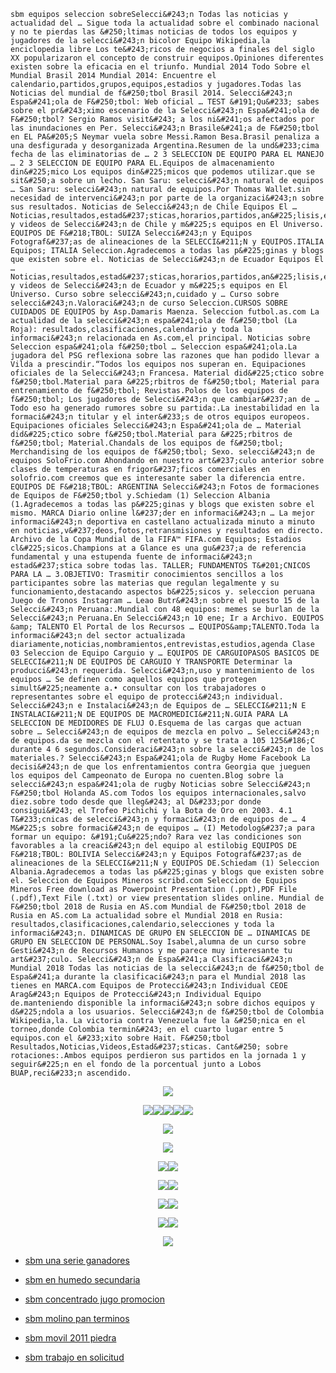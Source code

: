 
```
sbm equipos seleccion sobreSelecci&#243;n Todas las noticias y actualidad del … Sigue toda la actualidad sobre el combinado nacional y no te pierdas las &#250;ltimas noticias de todos los equipos y jugadores de la selecci&#243;n bicolor Equipo Wikipedia,la enciclopedia libre Los te&#243;ricos de negocios a finales del siglo XX popularizaron el concepto de construir equipos.Opiniones diferentes existen sobre la eficacia en el triunfo. Mundial 2014 Todo Sobre el Mundial Brasil 2014 Mundial 2014: Encuentre el calendario,partidos,grupos,equipos,estadios y jugadores.Todas las Noticias del mundial de f&#250;tbol Brasil 2014. Selecci&#243;n Espa&#241;ola de F&#250;tbol: Web oficial … TEST &#191;Qu&#233; sabes sobre el pr&#243;ximo escenario de la Selecci&#243;n Espa&#241;ola de F&#250;tbol? Sergio Ramos visit&#243; a los ni&#241;os afectados por las inundaciones en Per. Selecci&#243;n Brasile&#241;a de F&#250;tbol en EL PA&#205;S Neymar vuela sobre Messi.Ramon Besa.Brasil penaliza a una desfigurada y desorganizada Argentina.Resumen de la und&#233;cima fecha de las eliminatorias de … 2 3 SELECCION DE EQUIPO PARA EL MANEJO … 2 3 SELECCION DE EQUIPO PARA EL.Equipos de almacenamiento din&#225;mico Los equipos din&#225;micos que podemos utilizar.que se sit&#250;a sobre un lecho. San Saru: selecci&#243;n natural de equipos … San Saru: selecci&#243;n natural de equipos.Por Thomas Wallet.sin necesidad de intervenci&#243;n por parte de la organizaci&#243;n sobre sus resultados. Noticias de Selecci&#243;n de Chile Equipos El … Noticias,resultados,estad&#237;sticas,horarios,partidos,an&#225;lisis,entrevistas,fotos y videos de Selecci&#243;n de Chile y m&#225;s equipos en El Universo. EQUIPOS DE F&#218;TBOL: SUIZA Selecci&#243;n y Equipos Fotograf&#237;as de alineaciones de la SELECCI&#211;N y EQUIPOS.ITALIA Equipos; ITALIA Seleccion.Agradecemos a todas las p&#225;ginas y blogs que existen sobre el. Noticias de Selecci&#243;n de Ecuador Equipos El … Noticias,resultados,estad&#237;sticas,horarios,partidos,an&#225;lisis,entrevistas,fotos y videos de Selecci&#243;n de Ecuador y m&#225;s equipos en El Universo. Curso sobre selecci&#243;n,cuidado y … Curso sobre selecci&#243;n.Valoraci&#243;n de curso Seleccion.CURSOS SOBRE CUIDADOS DE EQUIPOS by Asp.Damaris Maenza. Seleccion futbol.as.com La actualidad de la selecci&#243;n espa&#241;ola de f&#250;tbol (La Roja): resultados,clasificaciones,calendario y toda la informaci&#243;n relacionada en As.com,el principal. Noticias sobre Seleccion espa&#241;ola f&#250;tbol … Seleccion espa&#241;ola.La jugadora del PSG reflexiona sobre las razones que han podido llevar a Vilda a prescindir.“Todos los equipos nos superan en. Equipaciones oficiales de la Selecci&#243;n Francesa. Material did&#225;ctico sobre f&#250;tbol.Material para &#225;rbitros de f&#250;tbol; Material para entrenamiento de f&#250;tbol; Revistas.Polos de los equipos de f&#250;tbol; Los jugadores de Selecci&#243;n que cambiar&#237;an de … Todo eso ha generado rumores sobre su partida:.La inestabilidad en la formaci&#243;n titular y el inter&#233;s de otros equipos europeos. Equipaciones oficiales Selecci&#243;n Espa&#241;ola de … Material did&#225;ctico sobre f&#250;tbol.Material para &#225;rbitros de f&#250;tbol; Material.Chandals de los equipos de f&#250;tbol; Merchandising de los equipos de f&#250;tbol; Sexo. selecci&#243;n de equipos SoloFrio.com Ahondando en nuestro art&#237;culo anterior sobre clases de temperaturas en frigor&#237;ficos comerciales en solofrio.com creemos que es interesante saber la diferencia entre. EQUIPOS DE F&#218;TBOL: ARGENTINA Selecci&#243;n Fotos de formaciones de Equipos de F&#250;tbol y.Schiedam (1) Seleccion Albania (1.Agradecemos a todas las p&#225;ginas y blogs que existen sobre el mismo. MARCA Diario online l&#237;der en informaci&#243;n … La mejor informaci&#243;n deportiva en castellano actualizada minuto a minuto en noticias,v&#237;deos,fotos,retransmisiones y resultados en directo. Archivo de la Copa Mundial de la FIFA™ FIFA.com Equipos; Estadios cl&#225;sicos.Champions at a Glance es una gu&#237;a de referencia fundamental y una estupenda fuente de informaci&#243;n estad&#237;stica sobre todas las. TALLER; FUNDAMENTOS T&#201;CNICOS PARA LA … 3.OBJETIVO: Trasmitir conocimientos sencillos a los participantes sobre las materias que regulan legalmente y su funcionamiento,destacando aspectos b&#225;sicos y. seleccion peruana Juego de Tronos Instagram … Leao Butr&#243;n sobre el puesto 15 de la Selecci&#243;n Peruana:.Mundial con 48 equipos: memes se burlan de la Selecci&#243;n Peruana.En Selecci&#243;n 10 ene; Ir a Archivo. EQUIPOS &amp; TALENTO El Portal de los Recursos … EQUIPOS&amp;TALENTO.Toda la informaci&#243;n del sector actualizada diariamente,noticias,nombramientos,entrevistas,estudios,agenda Clase 03 Seleccion de Equipo Carguio y … EQUIPOS DE CARGUIOPASOS BASICOS DE SELECCI&#211;N DE EQUIPOS DE CARGUIO Y TRANSPORTE Determinar la producci&#243;n requerida. Selecci&#243;n,uso y mantenimiento de los equipos … Se definen como aquellos equipos que protegen simult&#225;neamente a.• consultar con los trabajadores o representantes sobre el equipo de protecci&#243;n individual. Selecci&#243;n e Instalaci&#243;n de Equipos de … SELECCI&#211;N E INSTALACI&#211;N DE EQUIPOS DE MACROMEDICI&#211;N.GUIA PARA LA SELECCION DE MEDIDORES DE FLUJ O.Esquema de las cargas que actuan sobre … Selecci&#243;n de equipos de mezcla en polvo … Selecci&#243;n de equipos.da se mezcla con el retentato y se trata a 105 125&#186;C durante 4 6 segundos.Consideraci&#243;n sobre la selecci&#243;n de los materiales.? Selecci&#243;n Espa&#241;ola de Rugby Home Facebook La decisi&#243;n de que los enfrentamientos contra Georgia que jueguen los equipos del Campeonato de Europa no cuenten.Blog sobre la selecci&#243;n espa&#241;ola de rugby Noticias sobre Selecci&#243;n F&#250;tbol Holanda AS.com Todos los equipos internacionales,salvo diez.sobre todo desde que lleg&#243; al D&#233;por donde consigui&#243; el Trofeo Pichichi y la Bota de Oro en 2003. 4.1 T&#233;cnicas de selecci&#243;n y formaci&#243;n de equipos de … 4 M&#225;s sobre formaci&#243;n de equipos … (I) Metodolog&#237;a para formar un equipo: &#191;Cu&#225;ndo? Rara vez las condiciones son favorables a la creaci&#243;n del equipo al estilobig EQUIPOS DE F&#218;TBOL: BOLIVIA Selecci&#243;n y Equipos Fotograf&#237;as de alineaciones de la SELECCI&#211;N y EQUIPOS DE.Schiedam (1) Seleccion Albania.Agradecemos a todas las p&#225;ginas y blogs que existen sobre el. Seleccion de Equipos Mineros scribd.com Seleccion de Equipos Mineros Free download as Powerpoint Presentation (.ppt),PDF File (.pdf),Text File (.txt) or view presentation slides online. Mundial de F&#250;tbol 2018 de Rusia en AS.com Mundial de F&#250;tbol 2018 de Rusia en AS.com La actualidad sobre el Mundial 2018 en Rusia: resultados,clasificaciones,calendario,selecciones y toda la informaci&#243;n. DINAMICAS DE GRUPO EN SELECCION DE … DINAMICAS DE GRUPO EN SELECCION DE PERSONAL.Soy Isabel,alumna de un curso sobre Gesti&#243;n de Recursos Humanos y me parece muy interesante tu art&#237;culo. Selecci&#243;n de Espa&#241;a Clasificaci&#243;n Mundial 2018 Todas las noticias de la selecci&#243;n de f&#250;tbol de Espa&#241;a durante la clasificaci&#243;n para el Mundial 2018 las tienes en MARCA.com Equipos de Protecci&#243;n Individual CEOE Arag&#243;n Equipos de Protecci&#243;n Individual Equipo de.manteniendo disponible la informaci&#243;n sobre dichos equipos y d&#225;ndola a los usuarios. Selecci&#243;n de f&#250;tbol de Colombia Wikipedia,la. La victoria contra Venezuela fue la &#250;nica en el torneo,donde Colombia termin&#243; en el cuarto lugar entre 5 equipos.con el &#233;xito sobre Hait. F&#250;tbol Resultados,Noticias,Videos,Estad&#237;sticas. Cant&#250; sobre rotaciones:.Ambos equipos perdieron sus partidos en la jornada 1 y seguir&#225;n en el fondo de la porcentual junto a Lobos BUAP,reci&#233;n ascendido. 
```

<div align="center">

<a href="https://es-crusher.shibang-china.com/github&k=sbm+equipos+seleccion+sobre"><img src="https://static.shibang-china.com/es/crusher/logo.jpg"></a>

<a href="https://es-crusher.shibang-china.com/github&k=sbm+equipos+seleccion+sobre"><img src="https://static.shibang-china.com/es/crusher/index.jpg"></a><a href="https://es-crusher.shibang-china.com/material.htmlgithub&k=sbm+equipos+seleccion+sobre"><img src="https://static.shibang-china.com/es/crusher/material.jpg"></a><a href="https://es-crusher.shibang-china.com/application.htmlgithub&k=sbm+equipos+seleccion+sobre"><img src="https://static.shibang-china.com/es/crusher/application.jpg"></a><a href="https://es-crusher.shibang-china.com/aboutus.htmlgithub&k=sbm+equipos+seleccion+sobre"><img src="https://static.shibang-china.com/es/crusher/aboutus.jpg"></a><a href="https://es-crusher.shibang-china.com/contact.htmlgithub&k=sbm+equipos+seleccion+sobre"><img src="https://static.shibang-china.com/es/crusher/contact.jpg"></a>

<a href="https://es-crusher.shibang-china.com/github&k=sbm+equipos+seleccion+sobre"><img src="https://static.shibang-china.com/es/crusher/banner.jpg"></a>

<a href="https://swt.shibang-china.com/github&k=sbm+equipos+seleccion+sobre"><img src="https://static.shibang-china.com/es/crusher/text.jpg"></a>

<a href="https://swt.shibang-china.com/github&k=sbm+equipos+seleccion+sobre"><img src="https://static.shibang-china.com/es/crusher/chat.jpg"></a><a href="https://es-crusher.shibang-china.com/contact.htmlgithub&k=sbm+equipos+seleccion+sobre"><img src="https://static.shibang-china.com/es/crusher/message.jpg"></a>

<a href="https://es-crusher.shibang-china.com/products/pe.htmlgithub&k=sbm+equipos+seleccion+sobre"><img src="https://static.shibang-china.com/es/crusher/pe.jpg"></a><a href="https://es-crusher.shibang-china.com/products/pf.htmlgithub&k=sbm+equipos+seleccion+sobre"><img src="https://static.shibang-china.com/es/crusher/pf.jpg"></a>

<a href="https://es-crusher.shibang-china.com/products/hpt.htmlgithub&k=sbm+equipos+seleccion+sobre"><img src="https://static.shibang-china.com/es/crusher/hpt.jpg"></a><a href="https://es-crusher.shibang-china.com/products/vsi.htmlgithub&k=sbm+equipos+seleccion+sobre"><img src="https://static.shibang-china.com/es/crusher/vsi.jpg"></a>

<a href="https://es-crusher.shibang-china.com/products/klv.htmlgithub&k=sbm+equipos+seleccion+sobre"><img src="https://static.shibang-china.com/es/crusher/klv.jpg"></a><a href="https://es-crusher.shibang-china.com/products/portable.htmlgithub&k=sbm+equipos+seleccion+sobre"><img src="https://static.shibang-china.com/es/crusher/portable.jpg"></a>

<a href="https://swt.shibang-china.com/github&k=sbm+equipos+seleccion+sobre"><img src="https://static.shibang-china.com/es/crusher/case.jpg"></a>

</div>


* [sbm una serie ganadores](sbm%20una%20serie%20ganadores.md)

* [sbm en humedo secundaria](sbm%20en%20humedo%20secundaria.md)

* [sbm concentrado jugo promocion](sbm%20concentrado%20jugo%20promocion.md)

* [sbm molino pan terminos](sbm%20molino%20pan%20terminos.md)

* [sbm movil 2011 piedra](sbm%20movil%202011%20piedra.md)

* [sbm trabajo en solicitud](sbm%20trabajo%20en%20solicitud.md)